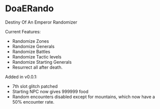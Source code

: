 # DoaERando
Destiny Of An Emperor Randomizer

Current Features:
- Randomize Zones
- Randomize Generals
- Randomize Battles
- Randomize Tactic levels
- Randomize Starting Generals
- Resurrect all after death.

Added in v0.0.1:
- 7th slot glitch patched
- Starting NPC now gives 999999 food
- Random encounters disabled except for mountains, which now have a 50% encounter rate.

